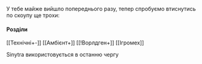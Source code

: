 У тебе майже вийшло попереднього разу, тепер спробуємо втиснутись по скоупу ще трохи:

#### Розділи
[[Технічні+-]]
[[Амбієнт+]]
[[!Ворлдген+]]
[[Ігромех]]

Sinytra використовується в останню чергу
